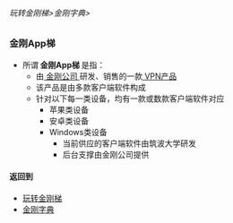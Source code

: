 

###### 玩转金刚梯>金刚字典>

### 金刚App梯

- 所谓<strong> 金刚App梯 </strong>是指：
  - 由[ 金刚公司 ](https://github.com/a2zitpro/web/blob/master/LadderFree/kkDictionary/atozitpro.md)研发、销售的一款[ VPN产品 ]()
  - 该产品是由多款客户端软件构成
  - 针对以下每一类设备，均有一款或数款客户端软件对应
    - 苹果类设备
    - 安卓类设备
    - Windows类设备
      - 当前供应的客户端软件由筑波大学研发
      - 后台支撑由金刚公司提供


#### 返回到
- [玩转金刚梯](https://github.com/a2zitpro/web/blob/master/LadderFree/main.md)
- [金刚字典](https://github.com/a2zitpro/web/blob/master/LadderFree/kkDictionary/KKDictionary.md)

